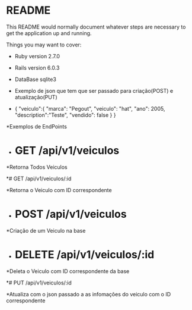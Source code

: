 # README

This README would normally document whatever steps are necessary to get the
application up and running.

Things you may want to cover:

* Ruby version 2.7.0

* Rails version 6.0.3

* DataBase sqlite3


* Exemplo de json que tem que ser passado para criação(POST) e atualização(PUT)


* {
	"veiculo":{
			"marca": "Pegout",
			"veiculo": "hat",
			"ano": 2005,
			"description":"Teste",
			"vendido": false
		}
}

*Exemplos de EndPoints

* # GET /api/v1/veiculos

*Retorna Todos Veiculos

*# GET /api/v1/veiculos/:id

*Retorna o Veiculo com ID correspondente 

* # POST /api/v1/veiculos

*Criação de um Veiculo na base

* # DELETE /api/v1/veiculos/:id

*Deleta o Veiculo com ID correspondente da base

*# PUT /api/v1/veiculos/:id

*Atualiza com o json passado a as infomações do veiculo com o ID correspondente 
